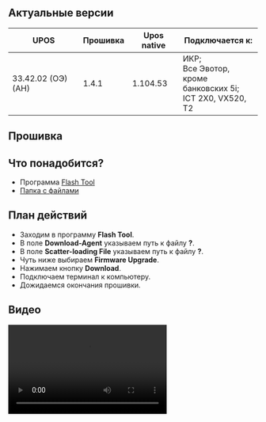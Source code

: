 <style>
   .markdown-content h2 {  
      margin-top: 2rem; 
      margin-bottom: 2rem; 
      font-size: 1.875rem; 
   }
   .markdown-content ul {
      list-style-type: disc; 
      font-size: 1.125rem; 
      display: flex; 
      flex-direction: column; 
      gap: 1rem; 
      padding-left: 20px; 
   }
   .markdown-content a:hover {
      text-decoration: underline;
   }
   .markdown-content table {
      min-width: 100%;
   }
   .markdown-content th {
      padding-left: 0.5rem;    
      padding-right: 0.5rem;   
      padding-top: 0.5rem;     
      padding-bottom: 0.5rem;  
      text-align: left;        
      font-size: 0.875rem;     
      line-height: 1.25rem;    
      font-weight: 500;        
      border: 1px solid;       
      border-color: #e5e7eb;
   }
   .markdown-content td {
      padding: 0.75rem 0.5rem;
      font-size: 0.875rem;
      line-height: 1.25rem;
      border: 1px solid #e5e7eb;
   }
   .markdown-content p {
      font-size: 1.125rem;
   }
</style>

## <a id="1">Актуальные версии</a>

<div class="overflow-x-auto whitespace-nowrap">

| UPOS               | Прошивка | Upos native | Подключается к:                                                    |
| ------------------ | -------- | ----------- | ------------------------------------------------------------------ |
| 33.42.02 (ОЭ) (АН) | 1.4.1    | 1.104.53    | ИКР;<br>Все Эвотор, кроме <br>банковских 5i;<br>ICT 2Х0, VX520, T2 |

</div>

## <a id="2">Прошивка</a>

## <a id="2.1" class="text-2xl">Что понадобится?</a>

- Программа [Flash Tool](https://disk.yandex.ru/d/rd08ougjIKg4Lg)
- [Папка с файлами](https://drive.google.com/file/d/1QjZNdEqwrSw07ZGy8s1vZ6f3xOH-NxSk/view?usp=drive_link)

## <a id="2.2" class="text-2xl">План действий</a>

- Заходим в программу **Flash Tool**.
- В поле **Download-Agent** указываем путь к файлу **?**.
- В поле **Scatter-loading File** указываем путь к файлу **?**.
- Чуть ниже выбираем **Firmware Upgrade**.
- Нажимаем кнопку **Download**.
- Подключаем терминал к компьютеру.
- Дожидаемся окончания прошивки.

## <a id="2.3" class="text-2xl">Видео</a>

<video width="320" height="180" controls>
  <source src="/content/kozen-p12/video/KOZEN.mp4" type="video/mp4" />
</video>
